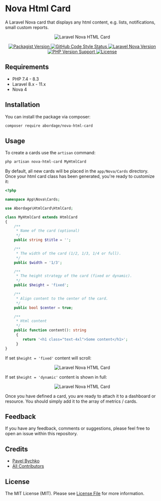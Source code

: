 <!--suppress HtmlDeprecatedAttribute -->

# Nova Html Card

A Laravel Nova card that displays any html content, e.g. lists, notifications, small custom reports.

<p style="text-align: center;" align="center">
<img alt="Laravel Nova HTML Card" src="https://github.com/abordage/nova-html-card/blob/master/docs/images/abordage-nova-html-card.png?raw=true">
</p>


<p style="text-align: center;" align="center">

<a href="https://packagist.org/packages/abordage/nova-html-card" title="Packagist version">
    <img alt="Packagist Version" src="https://img.shields.io/packagist/v/abordage/nova-html-card">
</a>

<a href="https://github.com/abordage/nova-html-card/actions/workflows/php-cs-fixer.yml" title="GitHub Code Style Status">
    <img alt="GitHub Code Style Status" src="https://img.shields.io/github/actions/workflow/status/abordage/nova-html-card/php-cs-fixer.yml?label=code%20style">
</a>

<a href="https://nova.laravel.com/docs/4.0/" title="Laravel Nova Version">
    <img alt="Laravel Nova Version" src="https://img.shields.io/badge/laravel%20nova-4.0-1DA5E7">
</a>

<a href="https://www.php.net/" title="PHP version">
    <img alt="PHP Version Support" src="https://img.shields.io/packagist/php-v/abordage/nova-html-card">
</a>

<a href="https://github.com/abordage/nova-html-card/blob/master/LICENSE.md" title="License">
    <img alt="License" src="https://img.shields.io/github/license/abordage/nova-html-card">
</a>


</p>

## Requirements
- PHP 7.4 - 8.3
- Laravel 8.x - 11.x
- Nova 4

## Installation

You can install the package via composer:

```bash
composer require abordage/nova-html-card
```

## Usage

To create a cards use the `artisan` command:

```bash
php artisan nova-html-card MyHtmlCard
```
By default, all new cards will be placed in the `app/Nova/Cards` directory. Once your html card class has been generated, 
you're ready to customize it:

```php
<?php

namespace App\Nova\Cards;

use Abordage\HtmlCard\HtmlCard;

class MyHtmlCard extends HtmlCard
{
    /**
     * Name of the card (optional)
     */
    public string $title = '';

    /**
     * The width of the card (1/2, 1/3, 1/4 or full).
     */
    public $width = '1/3';

    /**
     * The height strategy of the card (fixed or dynamic).
     */
    public $height = 'fixed';

    /**
     * Align content to the center of the card.
     */
    public bool $center = true;

    /**
     * Html content
     */
    public function content(): string
     {
        return '<h1 class="text-4xl">Some content</h1>';
     }
}

```
If set `$height = 'fixed'` content will scroll:

<p style="text-align: center;" align="center">
<img alt="Laravel Nova HTML Card" src="https://github.com/abordage/nova-html-card/blob/master/docs/images/abordage-nova-html-card-height-fixed.gif?raw=true">
</p>

If set `$height = 'dynamic'` content is shown in full:

<p style="text-align: center;" align="center">
<img alt="Laravel Nova HTML Card" src="https://github.com/abordage/nova-html-card/blob/master/docs/images/abordage-nova-html-card-height-dynamic.png?raw=true">
</p>

Once you have defined a card, you are ready to attach it to a dashboard or resource. You should simply add it to the array of metrics / cards.




## Feedback
If you have any feedback, comments or suggestions, please feel free to open an issue within this repository.

## Credits

- [Pavel Bychko](https://github.com/abordage)
- [All Contributors](https://github.com/abordage/nova-html-card/graphs/contributors)

## License

The MIT License (MIT). Please see [License File](LICENSE.md) for more information.

